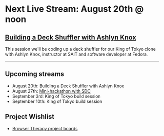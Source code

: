 # Next Live Stream: August 20th @ noon
## [Building a Deck Shuffler with Ashlyn Knox](/blog/browser-therapy-e05)
This session we'll be coding up a deck shuffler for our King of Tokyo clone with Ashlyn Knox, instructor at SAIT and software developer at Fedora.

---

## Upcoming streams
- August 20th: Building a Deck Shuffler with Ashlyn Knox
- August 27th: [Mini-hackathon with SDC](https://www.meetup.com/software-developers-of-calgary/events/bhsrvsydclbkc/)
- September 3rd: King of Tokyo build session
- September 10th: King of Tokyo build session 

## Project Wishlist
- [Browser Therapy project boards](https://github.com/orgs/browsertherapy/projects)
